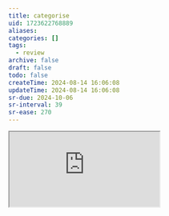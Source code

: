 ```yaml
---
title: categorise
uid: 1723622768889
aliases:
categories: []
tags:
  - review
archive: false
draft: false
todo: false
createTime: 2024-08-14 16:06:08
updateTime: 2024-08-14 16:06:08
sr-due: 2024-10-06
sr-interval: 39
sr-ease: 270
---
```


<iframe
  class="iframe_full"
  src="https://dict.youdao.com/result?word=categorise&lang=en"
>
</iframe>
